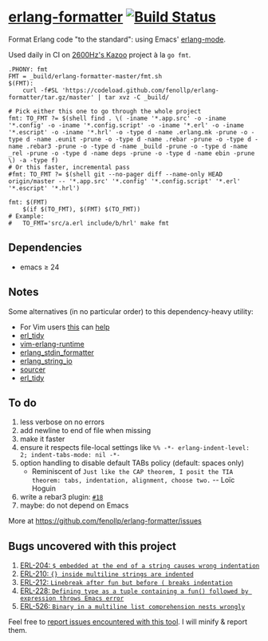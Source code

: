 # [erlang-formatter](https://github.com/fenollp/erlang-formatter) [![Build Status](https://travis-ci.org/fenollp/erlang-formatter.svg?branch=master)](https://travis-ci.org/fenollp/erlang-formatter/builds)

Format Erlang code "to the standard": using Emacs' [erlang-mode](http://erlang.org/doc/man/erlang.el.html).

Used daily in CI on [2600Hz's Kazoo](https://github.com/2600Hz/Kazoo) project à la `go fmt`.

```make
.PHONY: fmt
FMT = _build/erlang-formatter-master/fmt.sh
$(FMT):
	curl -f#SL 'https://codeload.github.com/fenollp/erlang-formatter/tar.gz/master' | tar xvz -C _build/

# Pick either this one to go through the whole project
fmt: TO_FMT ?= $(shell find . \( -iname '*.app.src' -o -iname '*.config' -o -iname '*.config.script' -o -iname '*.erl' -o -iname '*.escript' -o -iname '*.hrl' -o -type d -name .erlang.mk -prune -o -type d -name .eunit -prune -o -type d -name .rebar -prune -o -type d -name .rebar3 -prune -o -type d -name _build -prune -o -type d -name _rel -prune -o -type d -name deps -prune -o -type d -name ebin -prune \) -a -type f)
# Or this faster, incremental pass
#fmt: TO_FMT ?= $(shell git --no-pager diff --name-only HEAD origin/master -- '*.app.src' '*.config' '*.config.script' '*.erl' '*.escript' '*.hrl')

fmt: $(FMT)
	$(if $(TO_FMT), $(FMT) $(TO_FMT))
# Example:
#   TO_FMT='src/a.erl include/b/hrl' make fmt
```

## Dependencies

* emacs ≥ 24

## Notes

Some alternatives (in no particular order) to this dependency-heavy utility:

* For Vim users [this](http://erlang.org/pipermail/erlang-questions/2009-February/041719.html) can [help](http://stackoverflow.com/questions/4085411/vim-indent-like-emacs)
* [erl_tidy](./test/before/erl_tidy.escript)
* [vim-erlang-runtime](https://github.com/vim-erlang/vim-erlang-runtime)
* [erlang_stdin_formatter](https://github.com/ebengt/erlang_stdin_formatter)
* [erlang_string_io](https://github.com/ebengt/erlang_string_io)
* [sourcer](https://github.com/erlang/sourcer/pull/10)
* [erl_tidy](https://github.com/tsloughter/erl_tidy)

## To do

1. less verbose on no errors
1. add newline to end of file when missing
1. make it faster
1. ensure it respects file-local settings like `%% -*- erlang-indent-level: 2; indent-tabs-mode: nil -*-`
1. option handling to disable default TABs policy (default: spaces only)
    * Reminiscent of `Just like the CAP theorem, I posit the TIA theorem: tabs, indentation, alignment, choose two.` -- Loïc Hoguin
1. write a rebar3 plugin: [`#18`](https://github.com/fenollp/erlang-formatter/issues/18)
1. maybe: do not depend on Emacs

More at https://github.com/fenollp/erlang-formatter/issues

## Bugs uncovered with this project

1. [ERL-204: `$ embedded at the end of a string causes wrong indentation`](https://bugs.erlang.org/browse/ERL-204)
1. [ERL-210: `{} inside multiline strings are indented`](https://bugs.erlang.org/browse/ERL-210)
1. [ERL-212: `Linebreak after fun but before ( breaks indentation`](https://bugs.erlang.org/browse/ERL-212)
1. [ERL-228: `Defining type as a tuple containing a fun() followed by expression throws Emacs error`](https://bugs.erlang.org/browse/ERL-228)
1. [ERL-526: `Binary in a multiline list comprehension nests wrongly`](https://bugs.erlang.org/browse/ERL-526)

Feel free to [report issues encountered with this tool](https://github.com/fenollp/erlang-formatter/issues).
I will minify & report them.
